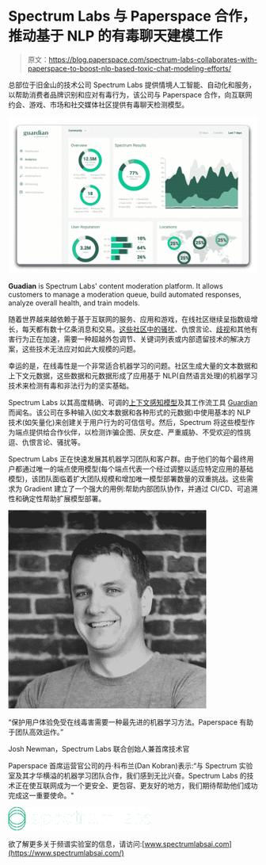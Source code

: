# Spectrum Labs 与 Paperspace 合作，推动基于 NLP 的有毒聊天建模工作

> 原文：<https://blog.paperspace.com/spectrum-labs-collaborates-with-paperspace-to-boost-nlp-based-toxic-chat-modeling-efforts/>

总部位于旧金山的技术公司 Spectrum Labs 提供情境人工智能、自动化和服务，以帮助消费者品牌识别和应对有毒行为，该公司与 Paperspace 合作，向互联网约会、游戏、市场和社交媒体社区提供有毒聊天检测模型。

![](img/3b9e6d20c86bfe2d4aefea74a1630187.png)

**Guadian** is Spectrum Labs' content moderation platform. It allows customers to manage a moderation queue, build automated responses, analyze overall health, and train models.

随着世界越来越依赖于基于互联网的服务、应用和游戏，在线社区继续呈指数级增长，每天都有数十亿条消息和交易。[这些社区中的骚扰](https://www.forbes.com/sites/forbescommunicationscouncil/2020/03/30/the-implications-of-video-communication-in-the-digital-dating-world/#363473a0333f)、仇恨言论、[歧视](https://www.outlookindia.com/newsscroll/social-media-matters-spectrum-labs-launch-ai-to-detects-caste-discrimination-on-social-media/1802518)和其他有害行为正在加速，需要一种超越外包调节、关键词列表或内部遗留技术的解决方案，这些技术无法应对如此大规模的问题。

幸运的是，在线毒性是一个非常适合机器学习的问题。社区生成大量的文本数据和上下文元数据，这些数据和元数据形成了应用基于 NLP(自然语言处理)的机器学习技术来检测有毒和非法行为的坚实基础。

Spectrum Labs 以其高度精确、可调的[上下文感知模型](https://www.getspectrum.io/behavior-identification-at-spectrum-labs)及其工作流工具 [Guardian](https://www.spectrumlabsai.com/products) 而闻名。该公司在多种输入(如文本数据和各种形式的元数据)中使用基本的 NLP 技术(如矢量化)来创建关于用户行为的可信信号。然后，Spectrum 将这些模型作为端点提供给合作伙伴，以检测诈骗企图、厌女症、严重威胁、不受欢迎的性挑逗、仇恨言论、骚扰等。

Spectrum Labs 正在快速发展其机器学习团队和客户群。由于他们的每个最终用户都通过唯一的端点使用模型(每个端点代表一个经过调整以适应特定应用的基础模型)，该团队面临着扩大团队规模和增加唯一模型部署数量的双重挑战。这些需求为 Gradient 建立了一个强大的用例:帮助内部团队协作，并通过 CI/CD、可追溯性和确定性帮助扩展模型部署。

![](img/41c68c7b48467a3e84ce839d8844e6c0.png)

“保护用户体验免受在线毒害需要一种最先进的机器学习方法。Paperspace 有助于团队高效运作。”

Josh Newman，Spectrum Labs 联合创始人兼首席技术官

Paperspace 首席运营官公司的丹·科布兰(Dan Kobran)表示:“与 Spectrum 实验室及其才华横溢的机器学习团队合作，我们感到无比兴奋。Spectrum Labs 的技术正在使互联网成为一个更安全、更包容、更友好的地方，我们期待帮助他们成功完成这一重要使命。"

[![](img/3dfc9906f12ec455595e68f89e96f4ad.png)](https://www.kando.eco) 

欲了解更多关于频谱实验室的信息，请访问:[www.spectrumlabsai.com](https://www.spectrumlabsai.com/)